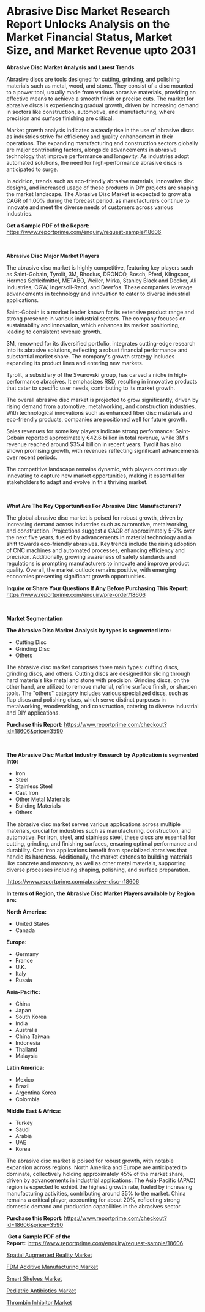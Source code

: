 <p><h1>Abrasive Disc Market Research Report Unlocks Analysis on the Market Financial Status, Market Size, and Market Revenue upto 2031</h1></p><p><strong>Abrasive Disc Market Analysis and Latest Trends</strong></p>
<p><p>Abrasive discs are tools designed for cutting, grinding, and polishing materials such as metal, wood, and stone. They consist of a disc mounted to a power tool, usually made from various abrasive materials, providing an effective means to achieve a smooth finish or precise cuts. The market for abrasive discs is experiencing gradual growth, driven by increasing demand in sectors like construction, automotive, and manufacturing, where precision and surface finishing are critical.</p><p>Market growth analysis indicates a steady rise in the use of abrasive discs as industries strive for efficiency and quality enhancement in their operations. The expanding manufacturing and construction sectors globally are major contributing factors, alongside advancements in abrasive technology that improve performance and longevity. As industries adopt automated solutions, the need for high-performance abrasive discs is anticipated to surge.</p><p>In addition, trends such as eco-friendly abrasive materials, innovative disc designs, and increased usage of these products in DIY projects are shaping the market landscape. The Abrasive Disc Market is expected to grow at a CAGR of 1.00% during the forecast period, as manufacturers continue to innovate and meet the diverse needs of customers across various industries.</p></p>
<p><strong>Get a Sample PDF of the Report:&nbsp;</strong> <a href="https://www.reportprime.com/enquiry/request-sample/18606?utm_campaign=114&utm_medium=2&utm_source=Github&utm_content=ia&utm_term=21112024&utm_id=abrasive-disc">https://www.reportprime.com/enquiry/request-sample/18606</a></p>
<p>&nbsp;</p>
<p><strong>Abrasive Disc Major Market Players</strong></p>
<p><p>The abrasive disc market is highly competitive, featuring key players such as Saint-Gobain, Tyrolit, 3M, Rhodius, DRONCO, Bosch, Pferd, Klingspor, Hermes Schleifmittel, METABO, Weiler, Mirka, Stanley Black and Decker, Ali Industries, CGW, Ingersoll-Rand, and Deerfos. These companies leverage advancements in technology and innovation to cater to diverse industrial applications.</p><p>Saint-Gobain is a market leader known for its extensive product range and strong presence in various industrial sectors. The company focuses on sustainability and innovation, which enhances its market positioning, leading to consistent revenue growth. </p><p>3M, renowned for its diversified portfolio, integrates cutting-edge research into its abrasive solutions, reflecting a robust financial performance and substantial market share. The company's growth strategy includes expanding its product lines and entering new markets.</p><p>Tyrolit, a subsidiary of the Swarovski group, has carved a niche in high-performance abrasives. It emphasizes R&D, resulting in innovative products that cater to specific user needs, contributing to its market growth.</p><p>The overall abrasive disc market is projected to grow significantly, driven by rising demand from automotive, metalworking, and construction industries. With technological innovations such as enhanced fiber disc materials and eco-friendly products, companies are positioned well for future growth.</p><p>Sales revenues for some key players indicate strong performance: Saint-Gobain reported approximately €42.6 billion in total revenue, while 3M's revenue reached around $35.4 billion in recent years. Tyrolit has also shown promising growth, with revenues reflecting significant advancements over recent periods.</p><p>The competitive landscape remains dynamic, with players continuously innovating to capture new market opportunities, making it essential for stakeholders to adapt and evolve in this thriving market.</p></p>
<p>&nbsp;</p>
<p><strong>What Are The Key Opportunities For Abrasive Disc Manufacturers?</strong></p>
<p><p>The global abrasive disc market is poised for robust growth, driven by increasing demand across industries such as automotive, metalworking, and construction. Projections suggest a CAGR of approximately 5-7% over the next five years, fueled by advancements in material technology and a shift towards eco-friendly abrasives. Key trends include the rising adoption of CNC machines and automated processes, enhancing efficiency and precision. Additionally, growing awareness of safety standards and regulations is prompting manufacturers to innovate and improve product quality. Overall, the market outlook remains positive, with emerging economies presenting significant growth opportunities.</p></p>
<p><strong>Inquire or Share Your Questions If Any Before Purchasing This Report:</strong> <a href="https://www.reportprime.com/enquiry/pre-order/18606?utm_campaign=114&utm_medium=2&utm_source=Github&utm_content=ia&utm_term=21112024&utm_id=abrasive-disc">https://www.reportprime.com/enquiry/pre-order/18606</a></p>
<p>&nbsp;</p>
<p><strong>Market Segmentation</strong></p>
<p><strong>The Abrasive Disc Market Analysis by types is segmented into:</strong></p>
<p><ul><li>Cutting Disc</li><li>Grinding Disc</li><li>Others</li></ul></p>
<p><p>The abrasive disc market comprises three main types: cutting discs, grinding discs, and others. Cutting discs are designed for slicing through hard materials like metal and stone with precision. Grinding discs, on the other hand, are utilized to remove material, refine surface finish, or sharpen tools. The "others" category includes various specialized discs, such as flap discs and polishing discs, which serve distinct purposes in metalworking, woodworking, and construction, catering to diverse industrial and DIY applications.</p></p>
<p><strong>Purchase this Report:&nbsp;</strong><a href="https://www.reportprime.com/checkout?id=18606&price=3590&utm_campaign=114&utm_medium=2&utm_source=Github&utm_content=ia&utm_term=21112024&utm_id=abrasive-disc">https://www.reportprime.com/checkout?id=18606&price=3590</a></p>
<p>&nbsp;</p>
<p><strong>The Abrasive Disc Market Industry Research by Application is segmented into:</strong></p>
<p><ul><li>Iron</li><li>Steel</li><li>Stainless Steel</li><li>Cast Iron</li><li>Other Metal Materials</li><li>Building Materials</li><li>Others</li></ul></p>
<p><p>The abrasive disc market serves various applications across multiple materials, crucial for industries such as manufacturing, construction, and automotive. For iron, steel, and stainless steel, these discs are essential for cutting, grinding, and finishing surfaces, ensuring optimal performance and durability. Cast iron applications benefit from specialized abrasives that handle its hardness. Additionally, the market extends to building materials like concrete and masonry, as well as other metal materials, supporting diverse processes including shaping, polishing, and surface preparation.</p></p>
<p><a href="https://www.reportprime.com/abrasive-disc-r18606?utm_campaign=114&utm_medium=2&utm_source=Github&utm_content=ia&utm_term=21112024&utm_id=abrasive-disc">&nbsp;https://www.reportprime.com/abrasive-disc-r18606</a></p>
<p><strong>In terms of Region, the Abrasive Disc Market Players available by Region are:</strong></p>
<p>
    <p> <strong> North America: </strong>
        <ul>
            <li>United States</li>
            <li>Canada</li>
        </ul>
        </p> 
    <p> <strong> Europe: </strong>
        <ul>
            <li>Germany</li>
            <li>France</li>
            <li>U.K.</li>
            <li>Italy</li>
            <li>Russia</li>
        </ul>
        </p> 
    <p> <strong> Asia-Pacific: </strong>
        <ul>
            <li>China</li>
            <li>Japan</li>
            <li>South Korea</li>
            <li>India</li>
            <li>Australia</li>
            <li>China Taiwan</li>
            <li>Indonesia</li>
            <li>Thailand</li>
            <li>Malaysia</li>
        </ul>
        </p> 
    <p> <strong> Latin America: </strong>
        <ul>
            <li>Mexico</li>
            <li>Brazil</li>
            <li>Argentina Korea</li>
            <li>Colombia</li>
        </ul>
        </p> 
    <p> <strong> Middle East & Africa: </strong>
        <ul>
            <li>Turkey</li>
            <li>Saudi</li>
            <li>Arabia</li>
            <li>UAE</li>
            <li>Korea</li>
        </ul>
    </p>
    </p>
<p><p>The abrasive disc market is poised for robust growth, with notable expansion across regions. North America and Europe are anticipated to dominate, collectively holding approximately 45% of the market share, driven by advancements in industrial applications. The Asia-Pacific (APAC) region is expected to exhibit the highest growth rate, fueled by increasing manufacturing activities, contributing around 35% to the market. China remains a critical player, accounting for about 20%, reflecting strong domestic demand and production capabilities in the abrasives sector.</p></p>
<p><strong>Purchase this Report: </strong><a href="https://www.reportprime.com/checkout?id=18606&price=3590&utm_campaign=114&utm_medium=2&utm_source=Github&utm_content=ia&utm_term=21112024&utm_id=abrasive-disc">https://www.reportprime.com/checkout?id=18606&price=3590</a></p>
<p>&nbsp;<strong>Get a Sample PDF of the Report:&nbsp;&nbsp;</strong><a href="https://www.reportprime.com/enquiry/request-sample/18606?utm_campaign=114&utm_medium=2&utm_source=Github&utm_content=ia&utm_term=21112024&utm_id=abrasive-disc">https://www.reportprime.com/enquiry/request-sample/18606</a></p>
<p><strong></strong></p>
<p><p><a href="https://www.linkedin.com/pulse/spatial-augmented-reality-market-forecast-2024-2031-z13rf?utm_campaign=114&utm_medium=2&utm_source=Github&utm_content=ia&utm_term=21112024&utm_id=abrasive-disc">Spatial Augmented Reality Market</a></p><p><a href="https://www.linkedin.com/pulse/fdm-additive-manufacturing-market-demand-revenue-insights-7pgqe?utm_campaign=114&utm_medium=2&utm_source=Github&utm_content=ia&utm_term=21112024&utm_id=abrasive-disc">FDM Additive Manufacturing Market</a></p><p><a href="https://www.linkedin.com/pulse/smart-shelves-market-size-expansion-analysis-challenges-sales-lmmee?utm_campaign=114&utm_medium=2&utm_source=Github&utm_content=ia&utm_term=21112024&utm_id=abrasive-disc">Smart Shelves Market</a></p><p><a href="https://issuu.com/reportprime-2/docs/pediatric-antibiotics-market-size-2_8f6db8eafdaecc?utm_campaign=114&utm_medium=2&utm_source=Github&utm_content=ia&utm_term=21112024&utm_id=abrasive-disc">Pediatric Antibiotics Market</a></p><p><a href="https://issuu.com/reportprime-2/docs/thrombin-inhibitor-market-size-2030_0329191f26c3c6?utm_campaign=114&utm_medium=2&utm_source=Github&utm_content=ia&utm_term=21112024&utm_id=abrasive-disc">Thrombin Inhibitor Market</a></p></p>